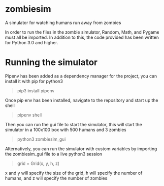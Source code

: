 # zombiesim
A simulator for watching humans run away from zombies

In order to run the files in the zombie simulator, Random, Math, and Pygame must all be imported. In addition to this, the code provided has been written for Python 3.0 and higher.

# Running the simulator

Pipenv has been added as a dependency manager for the project, you can install it with pip for python3

> pip3 install pipenv

Once pip env has been installed, navigate to the repository and start up the shell

> pipenv shell

Then you can run the gui file to start the simulator, this will start the simulator in a 100x100 box with 500 humans and 3 zombies

> python3 zombiesim_gui

Alternatively, you can run the simulator with custom variables by importing the zombiesim_gui file to a live python3 session

> grid = Grid(x, y, h, z)

x and y will specify the size of the grid, h will specify the number of humans, and z will specify the number of zombies

